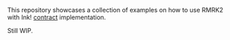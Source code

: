 This repository showcases a collection of examples on how to use RMRK2 with Ink! [contract](https://github.com/rmrk-team/rmrk-ink) implementation.

Still WIP.